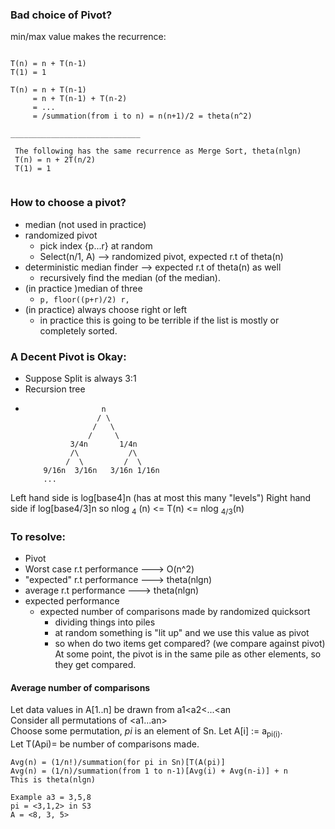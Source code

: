 ### Bad choice of Pivot?

min/max value makes the recurrence:

```

T(n) = n + T(n-1)
T(1) = 1

T(n) = n + T(n-1)
     = n + T(n-1) + T(n-2)
     = ...
     = /summation(from i to n) = n(n+1)/2 = theta(n^2)
     
_____________________________
     
 The following has the same recurrence as Merge Sort, theta(nlgn)
 T(n) = n + 2T(n/2)
 T(1) = 1     
     
```

### How to choose a pivot?

* median (not used in practice)
* randomized pivot
  * pick index {p...r} at random   
  * Select(n/1, A) --> randomized pivot, expected r.t of theta(n)
* deterministic median finder --> expected r.t of theta(n) as well
  * recursively find the median (of the median).  
* (in practice )median of three
  * `p, floor((p+r)/2) r,`
* (in practice) always choose right or left
  * in practice this is going to be terrible if the list is mostly or completely sorted.
  
### A Decent Pivot is Okay:
* Suppose Split is always 3:1
* Recursion tree
*  ```
                    n
                   / \
                  /   \
                 /     \
             3/4n       1/4n
             /\           /\
            /  \         /  \
       9/16n  3/16n   3/16n 1/16n
       ...
   ```   
     
 Left hand side is log[base4]n (has at most this many "levels")
 Right hand side if log[base4/3]n 
 so nlog <sub>4</sub> (n) <= T(n) <= nlog <sub>4/3</sub>(n)

### To resolve:
* Pivot
* Worst case r.t performance ---> O(n^2)
* "expected" r.t performance ---> theta(nlgn)
* average r.t performance ---> theta(nlgn)
* expected performance
  * expected number of comparisons made by randomized quicksort
    * dividing things into piles
    * at random something is "lit up" and we use this value as pivot
    * so when do two items get compared? (we compare against pivot)  At some point, the pivot is in the same pile as other elements, so they get compared.

#### Average number of comparisons
Let data values in A[1..n] be drawn from a1<a2<...<an  
Consider all permutations of <a1...an>  
Choose some permutation, *pi* is an element of Sn.
Let A[i] := a<sub>pi(i)</sub>.  
Let T(Api)= be number of comparisons made.

```
Avg(n) = (1/n!)/summation(for pi in Sn)[T(A(pi)]
Avg(n) = (1/n)/summation(from 1 to n-1)[Avg(i) + Avg(n-i)] + n
This is theta(nlgn)

Example a3 = 3,5,8
pi = <3,1,2> in S3
A = <8, 3, 5>
```




  
